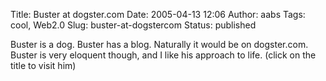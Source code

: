 Title: Buster at dogster.com
Date: 2005-04-13 12:06
Author: aabs
Tags: cool, Web2.0
Slug: buster-at-dogstercom
Status: published

Buster is a dog. Buster has a blog. Naturally it would be on dogster.com. Buster is very eloquent though, and I like his approach to life. (click on the title to visit him)
